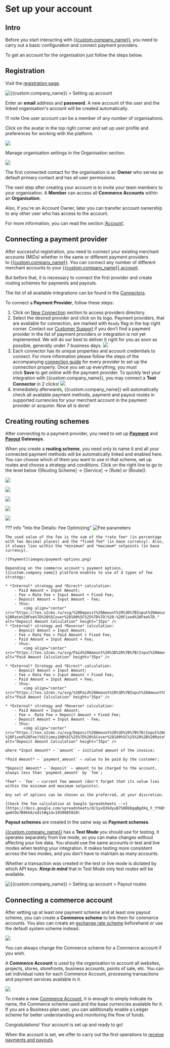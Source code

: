 
# Set up your account

## Intro

Before you start interacting with [{{custom.company_name}}](https://{{custom.company_name}}), you need to carry out a basic configuration and connect payment providers.

To get an account for the organisation just follow the steps below.

## Registration

Visit the [registration page]({{custom.dashboard_base_url}}register).

![](images/register.png "{{custom.company_name}} > Setting up account")

Enter an **email** address and **password**. A new account of the user and the linked organisation's account will be created automatically.

!!! note
    One user account can be a member of any number of organisations.

Click on the avatar in the top right corner and set up user profile and preferences for working with the platform.

![](images/user-profile.png)

Manage organisation settings in the Organisation section.

![](images/organization-profile.png)

The first connected contact for the organisation is an **Owner** who serves as default primary contact and has all user permissions.

The next step after creating your account is to invite your team members to your organisation. A **Member** can access all **Commerce Accounts** within an **Organisation**.

Also, if you're an Account Owner, later you can transfer account ownership to any other user who has access to the account.

For more information, you can read the section [‘Account’]({{custom.dashboard_base_url}}organization/settings/access-roles).

## Connecting a payment provider

After successful registration, you need to connect your existing merchant accounts (MIDs) whether in the same or different payment providers to [{{custom.company_name}}](https://{{custom.company_name}}). You can connect any number of different merchant accounts to your [{{custom.company_name}} account]({{custom.dashboard_base_url}}commerce/accounts).

But before that, it is necessary to connect the first provider and create routing schemes for payments and payouts.  

The list of all available integrations can be found in the [Connectors](https://docs.{{custom.company_name}}/connectors/).

To connect a **Payment Provider**, follow these steps:

1. Click on [New Connection]({{custom.dashboard_base_url}}connect-directory/payment-providers) section to access providers directory.
2. Select the desired provider and click on its logo. Payment providers, that are available for connection, are marked with `Ready` flag in the top right corner. Contact our [Customer Support](mailto:{{custom.support_email}}) if you don’t find a payment provider in the list of payment providers or integration is not yet implemented. We will do our best to deliver it right for you as soon as possible, generally under 7 business days.
![](images/connectors.png)
3. Each connector has its unique properties and account credentials to connect. For more information please follow the steps of the accompanying [connection guide](https://docs.{{custom.company_name}}/connectors/) for every provider to set up the connection properly. Once you set up everything, you must click **Save** to get online with the payment provider. To quickly test your integration with {{custom.company_name}}, you may connect a **Test Connector** in 2 clicks!
![](images/test-connector.png)
4. Immediately afterwards, {{custom.company_name}} will automatically check all available payment methods, payment and payout routes in supported currencies for your merchant account in the payment provider or acquirer. Now all is done!

## Creating routing schemes

After connecting to a payment provider, you need to set up **[Payment]({{custom.dashboard_base_url}}payment-gateway/payment-routes)** and **[Payout]({{custom.dashboard_base_url}}payment-gateway/payment-routes) Gateways**.

When you create a **routing scheme**, you need only to name it and all your connected payment methods will be automatically linked and enabled here. You can choose which of them you want to use in that scheme, set up routes and choose a strategy and conditions. Click on the right line to go to the level below ([Routing Scheme] &rarr; [Service] &rarr; [Rule] or [Route]).

![](images/payment-routing-scheme.png)

![](images/scheme.png)

![](images/rules-n-routes.png)

![](images/payment-rule.png)

![](images/payment-routes-eg.png)

??? info "Into the Details: Fee Optimizing"
    ![Fee parameters](images/fee-routes.png)

    The used value of the fee is the sum of the *rate fee* (in percentage with two decimal places) and the *fixed fee* (in base currency). Also, it always lies within the *minimum* and *maximum* setpoints (in base currency).

    ![Payment](images/payment-options.png)

    Depending on the commerce account's payment options, {{custom.company_name}} platform enables to use of 4 types of fee strategy: 

    * *Internal* strategy and *Direct* calculation:
        - Paid Amount = Input Amount;
        - Fee = Rate Fee × Input Amount + Fixed Fee;
        - Deposit Amount = Input Amount - Fee;
        - thus:
            <img align="center" src="https://tex.s2cms.ru/svg/%20Deposit%20Amount%20%3D%7BInput%20Amount%5Ctimes(%7B%7B100%5C%25%20-%20Rate%20Fee%7D%20%5Cover%20100%5C%25%7D%7D)%20-%20Fixed%20Fee%7D." alt="Deposit Amount Calculation" height="35px" />
    * *Internal* strategy and *Reverse* calculation:
        - Deposit Amount = Input Amount;
        - Fee = Rate Fee × Paid Amount + Fixed Fee;
        - Paid Amount = Input Amount + Fee;
        - thus:
            <img align="center" src="https://tex.s2cms.ru/svg/Paid%20Amount%20%3D%20%7B%7B(Input%20Amount%20%2B%20Fixed%20Fee)%5Ctimes100%5C%25%7D%20%5Cover%20100%5C%25%20%2B%20Rate%20Fee%7D." alt="Paid Amount Calculation" height="35px" />

    * *External* Strategy and *Direct* calculation:
        - Deposit Amount = Input Amount;
        - Fee = Rate Fee × Input Amount + Fixed Fee;
        - Paid Amount = Input Amount + Fee;
        - thus:
            <img align="center" src="https://tex.s2cms.ru/svg/%20Paid%20Amount%20%3D%7BInput%20Amount%5Ctimes(%7B%7B100%5C%25%20%2B%20Rate%20Fee%7D%20%5Cover%20100%5C%25%7D%7D)%20%2B%20Fixed%20Fee%7D." alt="Paid Amount Calculation" height="35px" />

    * *External* strategy and *Reverse* calculation:
        - Paid Amount = Input Amount;
        - Fee =  Rate Fee × Deposit Amount + Fixed Fee;
        - Deposit Amount = Input Amount - Fee;
        - thus: 
            <img align="center" src="https://tex.s2cms.ru/svg/Deposit%20Amount%20%3D%20%7B%7B(Input%20Amount%20-%20Fixed%20Fee)%5Ctimes100%5C%25%7D%20%5Cover%20100%5C%25%20%2B%20Rate%20Fee%7D." alt="Deposit Amount Calculation" height="35px" />
    
    where *Input Amount* — `amount` — initiated amount of the invoice;

    *Paid Amount* — `payment_amount` — value to be paid by the customer;

    *Deposit Amount* — `deposit` — amount to be charged to the account, always less than `payment_amount` by `fee`;

    *Fee* — `fee` — current fee amount (don't forget that its value lies within the minimum and maximum setpoints).

    Any set of options can be chosen as the preferred, at your discretion.

    [Check the fee calculation at Google Spreadsheets -->](https://docs.google.com/spreadsheets/d/1yvQ3kdyuB7S0DbDgqBgdXq_F_YYHDt-qeAtOo7B9kk8/edit#gid=1939885920)

**Payout schemes** are created in the same way as **Payment schemes**.

[{{custom.company_name}}](https://{{custom.company_name}}) has a **Test Mode** you should use for testing. It operates separately from live mode, so you can make changes without affecting your live data. You should use the same accounts in test and live modes when testing your integration. It makes testing more consistent across the two modes, and you don't have to maintain as many accounts.

Whether a transaction was created in the test or live mode is dictated by which API keys. ***Keep in mind*** that in Test Mode only test routes will be available.

![](images/payout-routes.png "{{custom.company_name}} > Setting up account > Payout routes")

## Connecting a commerce account

After setting up at least one payment scheme and at least one payout scheme, you can create a **Commerce scheme** to link them for commerce accounts. You also can create an [exchange rate scheme]({{custom.dashboard_base_url}}fx-rates/schemes) beforehand or use the default system scheme instead.

![](images/commerce-scheme.png)

You can always change the Commerce scheme for a Commerce account if you wish.

A **Commerce Account** is used by the organisation to account all websites, projects, stores, storefronts, business accounts, points of sale, etc. You can set individual rules for each Commerce Account, processing transactions and payment services available in it.

![](images/commerce-account.png)

To create a new [Commerce Account]({{custom.dashboard_base_url}}commerce/accounts), it is enough to simply indicate its name, the Commerce scheme used and the base currencies available for it. If you are a Business plan user, you can additionally enable a Ledger scheme for better understanding and monitoring the flow of funds.

Congratulations! Your account is set up and ready to go!

When the account is set, we offer to carry out the first operations to [receive payments and payouts](/getting-started/first-payment/).